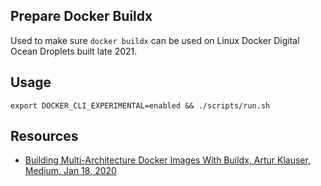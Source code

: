 Prepare Docker Buildx
-----

Used to make sure `docker buildx` can be used on Linux Docker Digital Ocean Droplets built late 2021.

Usage
-----

    export DOCKER_CLI_EXPERIMENTAL=enabled && ./scripts/run.sh

Resources
-----

* [Building Multi-Architecture Docker Images With Buildx, Artur Klauser, Medium, Jan 18, 2020](https://medium.com/@artur.klauser/building-multi-architecture-docker-images-with-buildx-27d80f7e2408)
